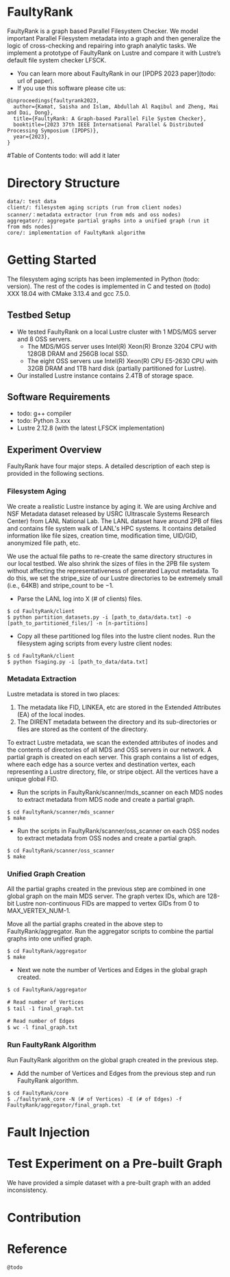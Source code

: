 # FaultyRank

FaultyRank is a graph based Parallel Filesystem Checker. We model important Parallel Filesystem metadata into a graph and then generalize the logic of cross-checking and repairing into graph analytic tasks.
We implement a prototype of FaultyRank on Lustre and compare it with Lustre’s default file system checker LFSCK.

- You can learn more about FaultyRank in our [IPDPS 2023 paper](todo: url of paper).
- If you use this software please cite us:

```
@inproceedings{faultyrank2023,
  author={Kamat, Saisha and Islam, Abdullah Al Raqibul and Zheng, Mai  and Dai, Dong},
  title={FaultyRank: A Graph-based Parallel File System Checker},
  booktitle={2023 37th IEEE International Parallel & Distributed Processing Symposium (IPDPS)},
  year={2023},
}
```

#Table of Contents
todo: will add it later

# Directory Structure

```
data/: test data
client/: filesystem aging scripts (run from client nodes)
scanner/：metadata extractor (run from mds and oss nodes)
aggregator/: aggregate partial graphs into a unified graph (run it from mds nodes)
core/: implementation of FaultyRank algorithm
```

# Getting Started

The filesystem aging scripts has been implemented in Python (todo: version). The rest of the codes is implemented in C and tested on (todo) XXX 18.04 with CMake 3.13.4 and gcc 7.5.0.

## Testbed Setup
- We tested FaultyRank on a local Lustre cluster with 1 MDS/MGS server and 8 OSS servers.
  - The MDS/MGS server uses Intel(R) Xeon(R) Bronze 3204 CPU with 128GB DRAM and 256GB local SSD.
  - The eight OSS servers use Intel(R) Xeon(R) CPU E5-2630 CPU with 32GB DRAM and 1TB hard disk (partially partitioned for Lustre).
- Our installed Lustre instance contains 2.4TB of storage space.

## Software Requirements
- todo: g++ compiler
- todo: Python 3.xxx
- Lustre 2.12.8 (with the latest LFSCK implementation)

## Experiment Overview
FaultyRank have four major steps. A detailed description of each step is provided in the following sections.

### Filesystem Aging
We create a realistic Lustre instance by aging it. We are using Archive and NSF Metadata dataset released by USRC (Ultrascale Systems Research Center) from LANL National Lab.
The LANL dataset have around 2PB of files and contains  file system walk of LANL's HPC systems. It contains detailed information like file sizes, creation time, modification time, UID/GID, anonymized file path, etc.

We use the actual file paths to re-create the same directory structures in our local testbed. We also shrink the sizes of files in the 2PB file system without affecting the representativeness of generated Layout metadata. To do this, we set the stripe_size of our Lustre directories to be extremely small (i.e., 64KB) and stripe_count to be −1.

- Parse the LANL log into X (# of clients) files.

```
$ cd FaultyRank/client
$ python partition_datasets.py -i [path_to_data/data.txt] -o [path_to_partitioned_files/] -n [n-partitions]
```

- Copy all these partitioned log files into the lustre client nodes. Run the filesystem aging scripts from every lustre client nodes:

```
$ cd FaultyRank/client
$ python fsaging.py -i [path_to_data/data.txt]
```

### Metadata Extraction
Lustre metadata is stored in two places:
1) The metadata like FID, LINKEA, etc are stored in the Extended Attributes (EA) of the local inodes.
2) The DIRENT metadata between the directory and its sub-directories or files are stored as the content of the directory.

To extract Lustre metadata, we scan the extended attributes of inodes and the contents of directories of all MDS and OSS servers in our network. A partial graph is created on each server.
This graph contains a list of edges, where each edge has a source vertex and destination vertex, each representing a Lustre directory, file, or stripe object. All the vertices have a unique global FID.

- Run the scripts in FaultyRank/scanner/mds_scanner on each MDS nodes to extract metadata from MDS node and create a partial graph.

```
$ cd FaultyRank/scanner/mds_scanner
$ make
```

- Run the scripts in FaultyRank/scanner/oss_scanner on each OSS nodes to extract metadata from OSS nodes and create a partial graph.

```
$ cd FaultyRank/scanner/oss_scanner
$ make
```

### Unified Graph Creation
All the partial graphs created in the previous step are combined in one global graph on the main MDS server. The graph vertex IDs, which are 128-bit Lustre non-continuous FIDs are mapped to vertex GIDs from 0 to MAX_VERTEX_NUM-1.

Move all the partial graphs created in the above step to FaultyRank/aggregator. Run the aggregator scripts to combine the partial graphs into one unified graph.

```
$ cd FaultyRank/aggregator
$ make
```

- Next we note the number of Vertices and Edges in the global graph created.

``` diff
$ cd FaultyRank/aggregator

# Read number of Vertices
$ tail -1 final_graph.txt

# Read number of Edges
$ wc -l final_graph.txt
```


### Run FaultyRank Algorithm
Run FaultyRank algorithm on the global graph created in the previous step.

- Add the number of Vertices and Edges from the previous step and run FaultyRank algorithm.

```
$ cd FaultyRank/core
$ ./faultyrank_core -N (# of Vertices) -E (# of Edges) -f FaultyRank/aggregator/final_graph.txt
```

# Fault Injection


# Test Experiment on a Pre-built Graph
We have provided a simple dataset with a pre-built graph with an added inconsistency.


# Contribution

# Reference
`@todo`











